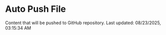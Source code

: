 # Auto Push File

Content that will be pushed to GitHub repository.
Last updated: 08/23/2025, 03:15:34 AM